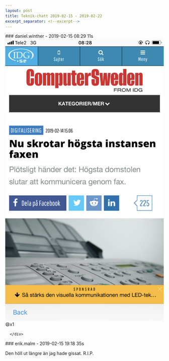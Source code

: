 ```yaml
---
layout: post
title: Teknik-chatt 2019-02-15 - 2019-02-22
excerpt_separator: <!--excerpt-->
---
```

<section class="message" markdown="1">
### daniel.winther - 2019-02-15 08:29 11s


<div class="imageblock">
<a href="/assets/blogAssets/FG7SKTZL2-Image_from_iOS.png">
<img alt="Image from iOS.png" src="/assets/blogAssets/FG7SKTZL2-Image_from_iOS.png"/>
</a></div>

     
<div class="reactionsDiv">
<div class="reactionDiv">
<span title="joakoles reacted this way." class="reactionSpan">
😄x1</span>
</div>
     
      </div>
    
</section>
<section class="message" markdown="1">
### erik.malm - 2019-02-15 19:18 35s

Den höll ut längre än jag hade gissat. R.I.P.

<!--excerpt-->
</section>